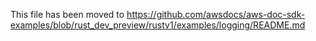 This file has been moved to https://github.com/awsdocs/aws-doc-sdk-examples/blob/rust_dev_preview/rustv1/examples/logging/README.md
